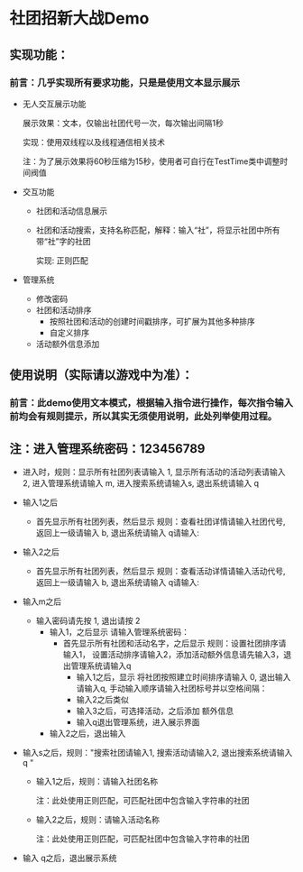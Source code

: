 # 社团招新大战Demo

## 实现功能：

### 前言：几乎实现所有要求功能，只是是使用文本显示展示

+ 无人交互展示功能

  展示效果：文本，仅输出社团代号一次，每次输出间隔1秒

  实现：使用双线程以及线程通信相关技术

  注：为了展示效果将60秒压缩为15秒，使用者可自行在TestTime类中调整时间阀值

+ 交互功能

  + 社团和活动信息展示

  + 社团和活动搜索，支持名称匹配，解释：输入“社”，将显示社团中所有带“社”字的社团

    实现: 正则匹配

+ 管理系统

  + 修改密码
  + 社团和活动排序
    - 按照社团和活动的创建时间戳排序，可扩展为其他多种排序
    - 自定义排序
  + 活动额外信息添加

## 使用说明（实际请以游戏中为准）：

### 前言：此demo使用文本模式，根据输入指令进行操作，每次指令输入前均会有规则提示，所以其实无须使用说明，此处列举使用过程。

## 注：进入管理系统密码：123456789

+ 进入时，规则：显示所有社团列表请输入 1, 显示所有活动的活动列表请输入 2, 进入管理系统请输入 m, 进入搜索系统请输入s, 退出系统请输入 q 

+ 输入1之后
  + 首先显示所有社团列表，然后显示  规则：查看社团详情请输入社团代号, 返回上一级请输入 b, 退出系统请输入 q请输入: 

+ 输入2之后
  + 首先显示所有社团列表，然后显示   规则：查看活动详情请输入活动代号, 返回上一级请输入 b, 退出系统请输入 q请输入: 

+ 输入m之后
  + 输入密码请先按 1, 退出请按 2
    + 输入1，之后显示  请输入管理系统密码： 
      + 首先显示所有社团和活动名字，之后显示  规则：设置社团排序请输入1， 设置活动排序请输入2，添加活动额外信息请先输入3，退出管理系统请输入q
        + 输入1之后，显示  将社团按照建立时间排序请输入 0, 退出输入请输入q, 手动输入顺序请输入社团标号并以空格间隔：
        + 输入2之后类似
        + 输入3之后，可选择活动，之后添加 额外信息
        + 输入q退出管理系统，进入展示界面
    + 输入2之后，退出输入

+ 输入s之后，规则："搜索社团请输入1, 搜索活动请输入2, 退出搜索系统请输入q "

  + 输入1之后，规则：请输入社团名称

    注：此处使用正则匹配，可匹配社团中包含输入字符串的社团

  + 输入2之后，规则：请输入活动名称

    注：此处使用正则匹配，可匹配社团中包含输入字符串的社团

+ 输入 q之后，退出展示系统

